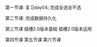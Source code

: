 第一节课:
    复习day04;
    完成全选全不选

第二节课:
    完成数据持久化

第三节课
    插槽2.0版本基础
    插槽2.0版本运用

第四节课
第五节课
第六节课
